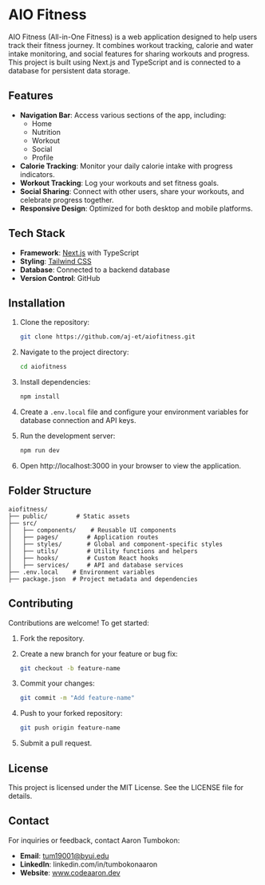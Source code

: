 # AIO Fitness

AIO Fitness (All-in-One Fitness) is a web application designed to help users track their fitness journey. It combines workout tracking, calorie and water intake monitoring, and social features for sharing workouts and progress. This project is built using Next.js and TypeScript and is connected to a database for persistent data storage.

## Features

- **Navigation Bar**: Access various sections of the app, including:
  - Home
  - Nutrition
  - Workout
  - Social
  - Profile
- **Calorie Tracking**: Monitor your daily calorie intake with progress indicators.
- **Workout Tracking**: Log your workouts and set fitness goals.
- **Social Sharing**: Connect with other users, share your workouts, and celebrate progress together.
- **Responsive Design**: Optimized for both desktop and mobile platforms.

## Tech Stack

- **Framework**: [Next.js](https://nextjs.org/) with TypeScript
- **Styling**: [Tailwind CSS](https://tailwindcss.com/)
- **Database**: Connected to a backend database
- **Version Control**: GitHub

## Installation

1. Clone the repository:
   ```bash
   git clone https://github.com/aj-et/aiofitness.git
   ```

2. Navigate to the project directory:
   ```bash
   cd aiofitness
   ```

3. Install dependencies:
   ```bash
   npm install
   ```

4. Create a `.env.local` file and configure your environment variables for database connection and API keys.

5. Run the development server:
   ```bash
   npm run dev
   ```

6. Open http://localhost:3000 in your browser to view the application.

## Folder Structure

```
aiofitness/
├── public/        # Static assets
├── src/
│   ├── components/    # Reusable UI components
│   ├── pages/        # Application routes
│   ├── styles/       # Global and component-specific styles
│   ├── utils/        # Utility functions and helpers
│   ├── hooks/        # Custom React hooks
│   ├── services/     # API and database services
├── .env.local    # Environment variables
├── package.json  # Project metadata and dependencies
```

## Contributing

Contributions are welcome! To get started:

1. Fork the repository.

2. Create a new branch for your feature or bug fix:
   ```bash
   git checkout -b feature-name
   ```

3. Commit your changes:
   ```bash
   git commit -m "Add feature-name"
   ```

4. Push to your forked repository:
   ```bash
   git push origin feature-name
   ```

5. Submit a pull request.

## License

This project is licensed under the MIT License. See the LICENSE file for details.

## Contact

For inquiries or feedback, contact Aaron Tumbokon:
* **Email**: tum19001@byui.edu
* **LinkedIn**: linkedin.com/in/tumbokonaaron
* **Website**: www.codeaaron.dev